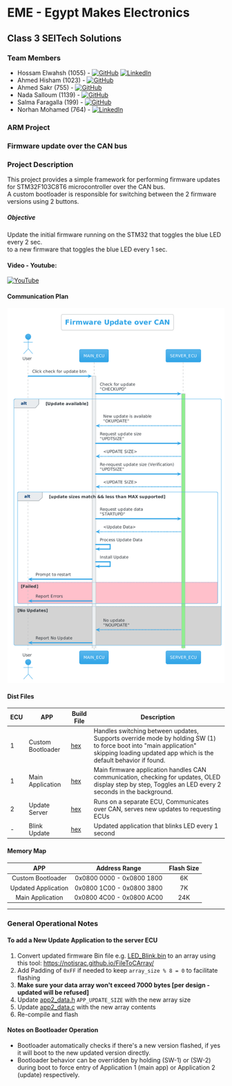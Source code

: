 # EME - Egypt Makes Electronics

## Class 3 SEITech Solutions

### Team Members
- Hossam Elwahsh (1055) - [![GitHub](https://img.shields.io/badge/github-%23121011.svg?style=flat&logo=github&logoColor=white)](https://github.com/HossamElwahsh) [![LinkedIn](https://img.shields.io/badge/linkedin-%230077B5.svg?style=flat&logo=linkedin&logoColor=white)](https://www.linkedin.com/in/hossam-elwahsh/)
- Ahmed Hisham (1023) - [![GitHub](https://img.shields.io/badge/github-%23121011.svg?style=flat&logo=github&logoColor=white)](https://github.com/ahmedhish)
- Ahmed Sakr (755) - [![GitHub](https://img.shields.io/badge/github-%23121011.svg?style=flat&logo=github&logoColor=white)](https://github.com/Ahmeddsakrrr)
- Nada Salloum (1139) - [![GitHub](https://img.shields.io/badge/github-%23121011.svg?style=flat&logo=github&logoColor=white)](https://github.com/nadasalloum)
- Salma Faragalla (199) - [![GitHub](https://img.shields.io/badge/github-%23121011.svg?style=flat&logo=github&logoColor=white)](https://github.com/SalmaFaragalla)
- Norhan Mohamed (764) - [![LinkedIn](https://img.shields.io/badge/linkedin-%230077B5.svg?style=flat&logo=linkedin&logoColor=white)](https://www.linkedin.com/in/norhan-mohamed-60b414213)
### ARM Project
### Firmware update over the CAN bus 
### Project Description
This project provides a simple framework for performing firmware updates for STM32F103C8T6 microcontroller over the CAN bus.<br />
A custom bootloader is responsible for switching between the 2 firmware versions using 2 buttons.
##### Objective
Update the initial firmware running on the STM32 that toggles the blue LED every 2 sec.<br />
to a new firmware that toggles the blue LED every 1 sec.
#### Video - Youtube:
[![YouTube](https://img.shields.io/badge/YouTube-%23FF0000.svg?style=flat&logo=YouTube&logoColor=white)](https://youtu.be/PZlC6VovCnU)
#### Communication Plan
![CAN_COMM](dist/comm_sequence-Firmware_Update_over_CAN.png)
#### Dist Files

| ECU | APP               | Build File                           | Description                                                                                                                                                                            |
|-----|-------------------|--------------------------------------|----------------------------------------------------------------------------------------------------------------------------------------------------------------------------------------|
| 1   | Custom Bootloader | [hex](dist/custom_bootloader.hex)    | Handles switching between updates, Supports override mode by holding SW (1) to force boot into "main application" skipping loading updated app which is the default behavior if found. |
| 1   | Main Application  | [hex](dist/firmware_application.hex) | Main firmware application handles CAN communication, checking for updates, OLED display step by step, Toggles an LED every 2 seconds in the background.                                |
| 2   | Update Server     | [hex](dist/update_server.hex)        | Runs on a separate ECU, Communicates over CAN, serves new updates to requesting ECUs                                                                                                   |
| -   | Blink Update      | [hex](dist/LED_BLINK.hex)            | Updated application that blinks LED every 1 second                                                                                                                                     |

#### Memory Map 
|          APP        |        Address Range       | Flash Size |
|:-:                  |:-:                         |:-:         |
| Custom Bootloader   | 0x0800 0000 - 0x0800 1800  |     6K     |
| Updated Application | 0x0800 1C00 - 0x0800 3800  |     7K     |
| Main Application    | 0x0800 4C00 - 0x0800 AC00  |     24K    |

---
### General Operational Notes
#### To add a New Update Application to the server ECU 
1. Convert updated firmware Bin file e.g. [LED_Blink.bin](LED_BLINK/Debug/LED_BLINK.bin) to an array 
using this tool: https://notisrac.github.io/FileToCArray/
2. Add Padding of `0xFF` if needed to keep `array_size % 8 = 0` to facilitate flashing
3. **Make sure your data array won't exceed 7000 bytes [per design - updated will be refused]**
4. Update [app2_data.h](update_server/Core/Inc/app2_data.h) `APP_UPDATE_SIZE` with the new array size
5. Update [app2_data.c](update_server/Core/Src/app2_data.c) with the new array contents
6. Re-compile and flash

#### Notes on Bootloader Operation
- Bootloader automatically checks if there's a new version flashed, if yes it will boot to the new updated version directly.
- Bootloader behavior can be overridden by holding (SW-1) or (SW-2) during boot to force entry of Application 1 (main app) or Application 2 (update) respectively.

